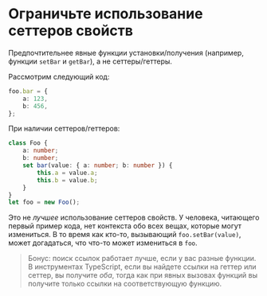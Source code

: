 # Ограничьте использование сеттеров свойств

Предпочтительнее явные функции установки/получения (например, функции `setBar` и `getBar`), а не сеттеры/геттеры.

Рассмотрим следующий код:

```ts
foo.bar = {
    a: 123,
    b: 456,
};
```

При наличии сеттеров/геттеров:

```ts
class Foo {
    a: number;
    b: number;
    set bar(value: { a: number; b: number }) {
        this.a = value.a;
        this.b = value.b;
    }
}
let foo = new Foo();
```

Это не _лучшее_ использование сеттеров свойств. У человека, читающего первый пример кода, нет контекста обо всех вещах, которые могут измениться. В то время как кто-то, вызывающий `foo.setBar(value)`, может догадаться, что что-то может измениться в `foo`.

> Бонус: поиск ссылок работает лучше, если у вас разные функции. В инструментах TypeScript, если вы найдете ссылки на геттер или сеттер, вы получите _оба_, тогда как при явных вызовах функций вы получите только ссылки на соответствующую функцию.
